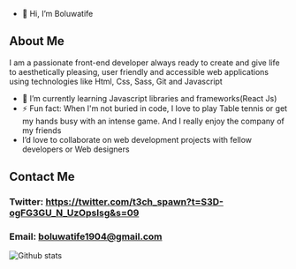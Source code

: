 - 👋 Hi, I’m Boluwatife

## About Me
I am a passionate front-end developer always ready to create and give life to aesthetically pleasing, user friendly and accessible web applications using technologies like 
Html, Css, Sass, Git and Javascript
- 🌱 I’m currently learning Javascript libraries and frameworks(React Js)
- ⚡ Fun fact: When I'm not buried in code, I love to play Table tennis or get my hands busy with an intense game. And I really enjoy the company of my friends
- I’d love to collaborate on web development projects with fellow developers or Web designers

## Contact Me
### Twitter: https://twitter.com/t3ch_spawn?t=S3D-ogFG3GU_N_UzOpsIsg&s=09
### Email: boluwatife1904@gmail.com


![Github stats](https://github-readme-stats.vercel.app/api?username=gLitCH1904&theme=highcontrast&show_icons=true&count_private=true&bg_color=#0000FF.)
<!---
gLitCH1904/gLitCH1904 is a ✨ special ✨ repository because its `README.md` (this file) appears on your GitHub profile.
You can click the Preview link to take a look at your changes.
--->
